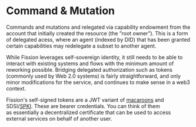 # Command & Mutation

Commands and mutations and relegated via capability endowment from the account that initially created the resource \(the ”root owner”\). This is a form of delegated acess, where an agent \(indexed by DID\) that has been granted certain capabilities may redelegate a subset to another agent.

While Fission leverages self-sovereign identity, it still needs to be able to interact with existing systems and flows with the minimum amount of reworking possible. Bridging delegated authorization such as tokens \(commonly used by Web 2.0 systems\) is fairly straightforward, and only minor modifications for the service, and continues to make sense in a web3 context.

Fission's self-signed tokens are a JWT variant of [macaroons](https://research.google/pubs/pub41892.pdf) and SDSI/[SPKI](https://tools.ietf.org/html/rfc2693). These are bearer credentials. You can think of them as essentially a decentralized certificate that can be used to access external services on behalf of another user.

